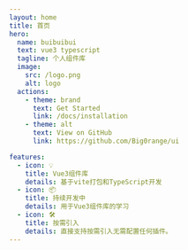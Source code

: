 ```yaml
---
layout: home
title: 首页
hero:
  name: buibuibui
  text: vue3 typescript
  tagline: 个人组件库
  image:
    src: /logo.png
    alt: logo
  actions:
    - theme: brand
      text: Get Started
      link: /docs/installation
    - theme: alt
      text: View on GitHub
      link: https://github.com/Big0range/ui

features:
  - icon: 💡
    title: Vue3组件库
    details: 基于vite打包和TypeScript开发
  - icon: 📦
    title: 持续开发中
    details: 用于Vue3组件库的学习
  - icon: 🛠️
    title: 按需引入
    details: 直接支持按需引入无需配置任何插件。
---
```

<!-- <el-button type="primary">主要按钮</el-button> -->
<style>
:root {
  --vp-home-hero-name-color: transparent;
  --vp-home-hero-name-background: -webkit-linear-gradient(120deg, #bd34fe, #41d1ff);
}
</style>
